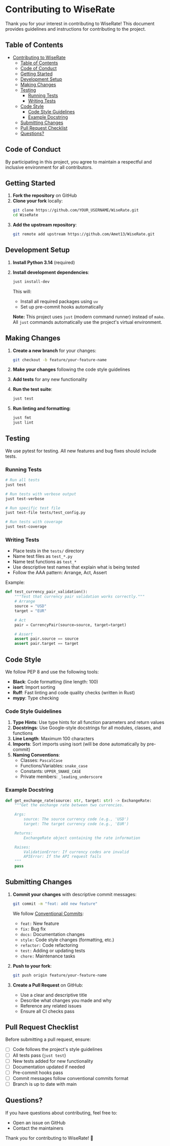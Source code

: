 # Contributing to WiseRate

Thank you for your interest in contributing to WiseRate! This document provides guidelines and instructions for contributing to the project.

## Table of Contents

- [Contributing to WiseRate](#contributing-to-wiserate)
  - [Table of Contents](#table-of-contents)
  - [Code of Conduct](#code-of-conduct)
  - [Getting Started](#getting-started)
  - [Development Setup](#development-setup)
  - [Making Changes](#making-changes)
  - [Testing](#testing)
    - [Running Tests](#running-tests)
    - [Writing Tests](#writing-tests)
  - [Code Style](#code-style)
    - [Code Style Guidelines](#code-style-guidelines)
    - [Example Docstring](#example-docstring)
  - [Submitting Changes](#submitting-changes)
  - [Pull Request Checklist](#pull-request-checklist)
  - [Questions?](#questions)

## Code of Conduct

By participating in this project, you agree to maintain a respectful and inclusive environment for all contributors.

## Getting Started

1. **Fork the repository** on GitHub
2. **Clone your fork** locally:
   ```bash
   git clone https://github.com/YOUR_USERNAME/WiseRate.git
   cd WiseRate
   ```
3. **Add the upstream repository**:
   ```bash
   git remote add upstream https://github.com/Amet13/WiseRate.git
   ```

## Development Setup

1. **Install Python 3.14** (required)

2. **Install development dependencies**:

   ```bash
   just install-dev
   ```

   This will:

   - Install all required packages using `uv`
   - Set up pre-commit hooks automatically

   **Note:** This project uses `just` (modern command runner) instead of `make`. All `just` commands automatically use the project's virtual environment.

## Making Changes

1. **Create a new branch** for your changes:

   ```bash
   git checkout -b feature/your-feature-name
   ```

2. **Make your changes** following the code style guidelines

3. **Add tests** for any new functionality

4. **Run the test suite**:

   ```bash
   just test
   ```

5. **Run linting and formatting**:
   ```bash
   just fmt
   just lint
   ```

## Testing

We use pytest for testing. All new features and bug fixes should include tests.

### Running Tests

```bash
# Run all tests
just test

# Run tests with verbose output
just test-verbose

# Run specific test file
just test-file tests/test_config.py

# Run tests with coverage
just test-coverage
```

### Writing Tests

- Place tests in the `tests/` directory
- Name test files as `test_*.py`
- Name test functions as `test_*`
- Use descriptive test names that explain what is being tested
- Follow the AAA pattern: Arrange, Act, Assert

Example:

```python
def test_currency_pair_validation():
    """Test that currency pair validation works correctly."""
    # Arrange
    source = "USD"
    target = "EUR"

    # Act
    pair = CurrencyPair(source=source, target=target)

    # Assert
    assert pair.source == source
    assert pair.target == target
```

## Code Style

We follow PEP 8 and use the following tools:

- **Black**: Code formatting (line length: 100)
- **isort**: Import sorting
- **Ruff**: Fast linting and code quality checks (written in Rust)
- **mypy**: Type checking

### Code Style Guidelines

1. **Type Hints**: Use type hints for all function parameters and return values
2. **Docstrings**: Use Google-style docstrings for all modules, classes, and functions
3. **Line Length**: Maximum 100 characters
4. **Imports**: Sort imports using isort (will be done automatically by pre-commit)
5. **Naming Conventions**:
   - Classes: `PascalCase`
   - Functions/Variables: `snake_case`
   - Constants: `UPPER_SNAKE_CASE`
   - Private members: `_leading_underscore`

### Example Docstring

```python
def get_exchange_rate(source: str, target: str) -> ExchangeRate:
    """Get the exchange rate between two currencies.

    Args:
        source: The source currency code (e.g., 'USD')
        target: The target currency code (e.g., 'EUR')

    Returns:
        ExchangeRate object containing the rate information

    Raises:
        ValidationError: If currency codes are invalid
        APIError: If the API request fails
    """
    pass
```

## Submitting Changes

1. **Commit your changes** with descriptive commit messages:

   ```bash
   git commit -m "feat: add new feature"
   ```

   We follow [Conventional Commits](https://www.conventionalcommits.org/):

   - `feat:` New feature
   - `fix:` Bug fix
   - `docs:` Documentation changes
   - `style:` Code style changes (formatting, etc.)
   - `refactor:` Code refactoring
   - `test:` Adding or updating tests
   - `chore:` Maintenance tasks

2. **Push to your fork**:

   ```bash
   git push origin feature/your-feature-name
   ```

3. **Create a Pull Request** on GitHub:
   - Use a clear and descriptive title
   - Describe what changes you made and why
   - Reference any related issues
   - Ensure all CI checks pass

## Pull Request Checklist

Before submitting a pull request, ensure:

- [ ] Code follows the project's style guidelines
- [ ] All tests pass (`just test`)
- [ ] New tests added for new functionality
- [ ] Documentation updated if needed
- [ ] Pre-commit hooks pass
- [ ] Commit messages follow conventional commits format
- [ ] Branch is up to date with main

## Questions?

If you have questions about contributing, feel free to:

- Open an issue on GitHub
- Contact the maintainers

Thank you for contributing to WiseRate! 🎉
